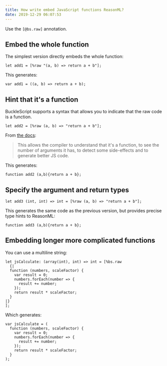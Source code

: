 ```yaml
---
title: How write embed JavaScript functions ReasonML?
date: 2019-12-29 06:07:53
---
```


Use the `[@bs.raw]` annotation.

## Embed the whole function

The simplest version directly embeds the whole function:

```reasonml
let add1 = [%raw "(a, b) => return a + b"];
```

This generates:

```
var add1 = ((a, b) => return a + b);
```

## Hint that it's a function

BuckleScript supports a syntax that allows you to indicate that the raw code is a function.

```reasonml
let add2 = [%raw (a, b) => "return a + b"];
```

From [the docs](https://bucklescript.github.io/docs/en/embed-raw-javascript):

> This allows the compiler to understand that it's a function, to see the number of arguments it has, to detect some side-effects and to generate better JS code.

This generates:

```
function add2 (a,b){return a + b};
```

## Specify the argument and return types

```reasonml
let add3 (int, int) => int = [%raw (a, b) => "return a + b"];
```

This generates the same code as the previous version, but provides precise type hints to ReasonML:

```
function add3 (a,b){return a + b};
```

## Embedding longer more complicated functions

You can use a multiline string:

```reasonml
let jsCalculate: (array(int), int) => int = [%bs.raw
  {|
  function (numbers, scaleFactor) {
    var result = 0;
    numbers.forEach(number => {
      result += number;
    });
    return result * scaleFactor;
  }
|}
];
```

Which generates:

```
var jsCalculate = (
  function (numbers, scaleFactor) {
    var result = 0;
    numbers.forEach(number => {
      result += number;
    });
    return result * scaleFactor;
  }
);
```
